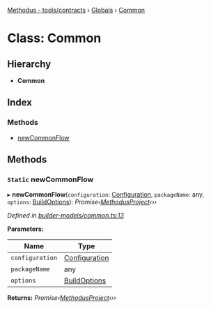 [Methodus - tools/contracts](../README.md) › [Globals](/modules/tools/contracts/globals.md) › [Common](/modules/tools/contracts/common.md)

# Class: Common

## Hierarchy

* **Common**

## Index

### Methods

* [newCommonFlow](#static-newcommonflow)

## Methods

### `Static` newCommonFlow

▸ **newCommonFlow**(`configuration`: [Configuration](../interfaces/configuration.md), `packageName`: any, `options`: [BuildOptions](/modules/tools/contracts/buildoptions.md)): *Promise‹[MethodusProject](methodusproject.md)‹››*

*Defined in [builder-models/common.ts:13](#L13)*

**Parameters:**

Name | Type |
------ | ------ |
`configuration` | [Configuration](../interfaces/configuration.md) |
`packageName` | any |
`options` | [BuildOptions](/modules/tools/contracts/buildoptions.md) |

**Returns:** *Promise‹[MethodusProject](/modules/tools/contracts/methodusproject.md)‹››*
